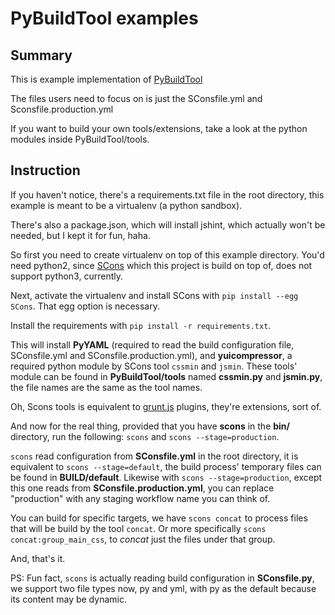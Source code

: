 PyBuildTool examples
====================

Summary
-------

This is example implementation of [PyBuildTool][1]

The files users need to focus on is just the SConsfile.yml and
Sconsfile.production.yml

If you want to build your own tools/extensions, take a look at the
python modules inside PyBuildTool/tools.


Instruction
-----------

If you haven't notice, there's a requirements.txt file in the root
directory, this example is meant to be a virtualenv (a python sandbox).

There's also a package.json, which will install jshint, which actually
won't be needed, but I kept it for fun, haha.

So first you need to create virtualenv on top of this example directory.
You'd need python2, since [SCons][2] which this project is build on top
of, does not support python3, currently.

Next, activate the virtualenv and install SCons with
`pip install --egg SCons`. That egg option is necessary.

Install the requirements with `pip install -r requirements.txt`.

This will install **PyYAML** (required to read the build configuration file,
SConsfile.yml and SConsfile.production.yml), and **yuicompressor**,
a required python module by SCons tool `cssmin` and `jsmin`. These
tools' module can be found in **PyBuildTool/tools** named **cssmin.py**
and **jsmin.py**, the file names are the same as the tool names.

Oh, Scons tools is equivalent to [grunt.js][3] plugins, they're extensions,
sort of.

And now for the real thing, provided that you have **scons** in the **bin/**
directory, run the following: `scons` and `scons --stage=production`.

`scons` read configuration from **SConsfile.yml** in the root directory,
it is equivalent to `scons --stage=default`, the build process' temporary
files can be found in **BUILD/default**.
Likewise with `scons --stage=production`, except this one reads from
**SConsfile.production.yml**, you can replace "production" with any staging
workflow name you can think of.

You can build for specific targets, we have `scons concat` to process files
that will be build by the tool `concat`. Or more specifically
`scons concat:group_main_css`, to _concat_ just the files under that group.

And, that's it.


PS: Fun fact, `scons` is actually reading build configuration in **SConsfile.py**,
    we support two file types now, py and yml, with py as the default because
    its content may be dynamic.


[1]: http://github.com/dozymoe/PyBuildTool
[2]: http://www.scons.org
[3]: http://gruntjs.com
